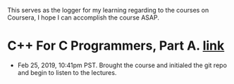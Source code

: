 This serves as the logger for my learning regarding to the courses on Coursera, I hope I can accomplish the course ASAP.

# C++ For C Programmers, Part A. [link](https://www.coursera.org/learn/c-plus-plus-a/lecture/)
- Feb 25, 2019, 10:41pm PST. Brought the course and initialed the git repo and begin to listen to the lectures.
